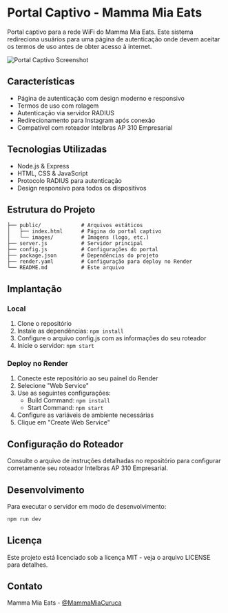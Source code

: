 # Portal Captivo - Mamma Mia Eats

Portal captivo para a rede WiFi do Mamma Mia Eats. Este sistema redireciona usuários para uma página de autenticação onde devem aceitar os termos de uso antes de obter acesso à internet.

![Portal Captivo Screenshot](https://via.placeholder.com/800x450.png?text=Portal+Captivo+Mamma+Mia+Eats)

## Características

- Página de autenticação com design moderno e responsivo
- Termos de uso com rolagem
- Autenticação via servidor RADIUS
- Redirecionamento para Instagram após conexão
- Compatível com roteador Intelbras AP 310 Empresarial

## Tecnologias Utilizadas

- Node.js & Express
- HTML, CSS & JavaScript
- Protocolo RADIUS para autenticação
- Design responsivo para todos os dispositivos

## Estrutura do Projeto

```
├── public/             # Arquivos estáticos
│   ├── index.html      # Página do portal captivo
│   └── images/         # Imagens (logo, etc.)
├── server.js           # Servidor principal
├── config.js           # Configurações do portal
├── package.json        # Dependências do projeto
├── render.yaml         # Configuração para deploy no Render
└── README.md           # Este arquivo
```

## Implantação

### Local

1. Clone o repositório
2. Instale as dependências: `npm install`
3. Configure o arquivo config.js com as informações do seu roteador
4. Inicie o servidor: `npm start`

### Deploy no Render

1. Conecte este repositório ao seu painel do Render
2. Selecione "Web Service"
3. Use as seguintes configurações:
   - Build Command: `npm install`
   - Start Command: `npm start`
4. Configure as variáveis de ambiente necessárias
5. Clique em "Create Web Service"

## Configuração do Roteador

Consulte o arquivo de instruções detalhadas no repositório para configurar corretamente seu roteador Intelbras AP 310 Empresarial.

## Desenvolvimento

Para executar o servidor em modo de desenvolvimento:

```bash
npm run dev
```

## Licença

Este projeto está licenciado sob a licença MIT - veja o arquivo LICENSE para detalhes.

## Contato

Mamma Mia Eats - [@MammaMiaCuruca](https://www.instagram.com/MammaMiaCuruca)